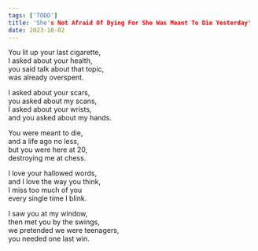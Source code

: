 ```yaml
---
tags: ['TODO']
title: 'She's Not Afraid Of Dying For She Was Meant To Die Yesterday'
date: 2023-10-02
---
```


You lit up your last cigarette,  
I asked about your health,  
you said talk about that topic,  
was already overspent.

I asked about your scars,  
you asked about my scans,  
I asked about your wrists,  
and you asked about my hands.

You were meant to die,  
and a life ago no less,  
but you were here at 20,  
destroying me at chess.

I love your hallowed words,  
and I love the way you think,  
I miss too much of you  
every single time I blink.

I saw you at my window,  
then met you by the swings,  
we pretended we were teenagers,  
you needed one last win.
